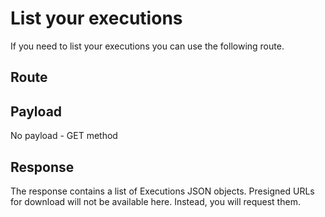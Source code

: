 <script setup>
import DisplayRoutes from '/docs/components/DisplayRoutes.vue'
import CodeBlock from '/docs/components/CodeBlock.vue'
</script>

# List your executions

If you need to list your executions you can use the following route.


## Route
<DisplayRoutes :route-id="['get_executions']" :columns-to-show="['path', 'method_type']" />

## Payload
No payload - GET method

## Response
The response contains a list of Executions JSON objects.  Presigned URLs for download will not be available here.  Instead, you will request them.
<CodeBlock 
    src="https://raw.githubusercontent.com/AplosAnalytics/docs.aplosanalytics.com/main/docs/api/executions/list-response.json"    
    link="https://github.com/AplosAnalytics/docs.aplosanalytics.com/blob/main/docs/api/executions/list-response.json"
    lang="json"    
    :highlightLines="[19,34,67,82]"
    >
</CodeBlock>
